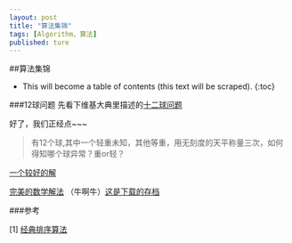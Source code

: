 ```yaml
---
layout: post
title: "算法集锦"
tags: [Algorithm，算法]
published: ture
---
```



##算法集锦

- This will become a table of contents (this text will be scraped).
{:toc}


###12球问题
先看下维基大典里描述的[十二球问题](http://zh-classical.wikipedia.org/wiki/%E5%8D%81%E4%BA%8C%E7%90%83%E5%95%8F%E9%A1%8C)  

好了，我们正经点~~~  

> 有12个球,其中一个轻重未知，其他等重，用无刻度的天平称量三次，如何得知哪个球异常？重or轻？

[一个较好的解](http://blog.renren.com/share/200664926/8272075389)

[完美的数学解法](http://freemind.pluskid.org/machine-learning/a-compressed-sense-of-compressive-sensing-ii/) （牛啊牛）[这是下载的存档](http://pan.baidu.com/s/1j9mkg)


###参考

[1] [经典排序算法][r1]

[r1]: http://www.cnblogs.com/kkun/archive/2011/11/23/2260312.html "经典排序算法"


